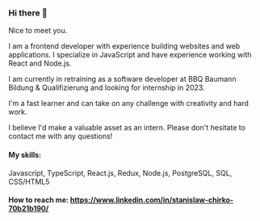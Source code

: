 ### Hi there 👋

Nice to meet you.

I am a frontend developer with experience building websites and web applications. I specialize in JavaScript and have experience working with React and Node.js. 

I am currently in retraining as a software developer at BBQ Baumann Bildung & Qualifizierung and looking for internship in 2023.

I'm a fast learner and can take on any challenge with creativity and hard work.

I believe I'd make a valuable asset as an intern. Please don't hesitate to contact me with any questions!

#### My skills:
Javascript, TypeScript, React.js, Redux, Node.js, PostgreSQL, SQL, CSS/HTML5

#### How to reach me: https://www.linkedin.com/in/stanislaw-chirko-70b21b190/


<!--
**stanislaw-ch/stanislaw-ch** is a ✨ _special_ ✨ repository because its `README.md` (this file) appears on your GitHub profile.

Here are some ideas to get you started:

- 🔭 I’m currently working on ...
- 🌱 I’m currently learning ...
- 👯 I’m looking to collaborate on ...
- 🤔 I’m looking for help with ...
- 💬 Ask me about ...
- 📫 How to reach me: ...
- 😄 Pronouns: ...
- ⚡ Fun fact: ...
-->
